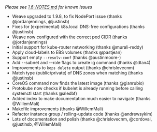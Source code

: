 *Please see [1.6-NOTES.md](1.6-NOTES.md) for known issues*

* Weave upgraded to 1.9.8, to fix NodePort issue (thanks @jordanjennings, @justinsb)
* Fixes for (experimental) k8s.local DNS-free configurations (thanks @justinsb)
* Weave now configured with the correct pod CIDR (thanks @jordanjennings)
* Initial support for kube-router networking (thanks @murali-reddy)
* Apply cloud-labels to EBS volumes (thanks @pastjean)
* Support empty `--resolv-conf` (thanks @austinmoore-)
* Add --subnet and --role flags to create ig command (thanks @dtan4)
* Improvements to `kops delete` output (thanks @chrislovecnm)
* Match type (public/private) of DNS zones when matching (thanks @justinsb)
* CoreOS command now finds the latest image (thanks @gianrubio)
* Protokube now checks if kubelet is already running before calling systemctl start (thanks @aledbf)
* Added index to make documentation much easier to navigate (thanks @WillemMali)
* Makefile improvements (thanks @WillemMali)
* Refactor instance group / rolling-update code (thanks @andrewsykim)
* Lots of documentation and polish (thanks @chrislovecnm, @cordoval, @justinsb, @WillemMali)

